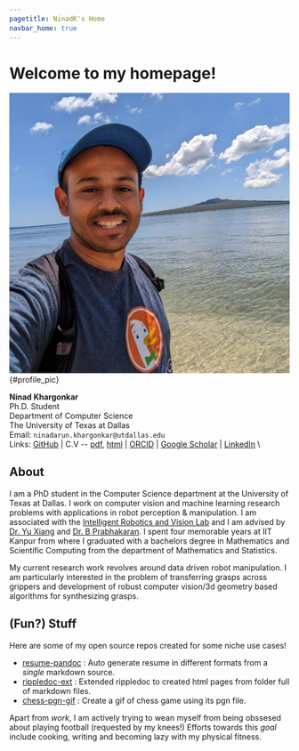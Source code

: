 ```yaml
---
pagetitle: NinadK's Home
navbar_home: true
---
```


# Welcome to my homepage!

![banner_pic](./static/media/dp_nz.jpg){#profile_pic}

**Ninad Khargonkar** \
Ph.D. Student \
Department of Computer Science \
The University of Texas at Dallas \
Email: `ninadarun.khargonkar@utdallas.edu` \
Links: [GitHub](https://github.com/kninad/) |
C.V -- [pdf](./resume/CV_NinadK.pdf), [html](./resume/CV_NinadK.html) |
[ORCID](https://orcid.org/0000-0001-9191-0250) |
[Google Scholar](https://scholar.google.com/citations?user=5eFmqkAAAAAJ&hl=en) |
[LinkedIn](https://www.linkedin.com/in/kninad/) \

## About
I am a PhD student in the Computer Science department at the University of Texas
at Dallas. I work on computer vision and machine learning
research problems with applications in robot perception & manipulation. I am 
associated with the 
[Intelligent Robotics and Vision Lab](https://labs.utdallas.edu/irvl/) and I am
advised by [Dr. Yu Xiang](https://yuxng.github.io/) and 
[Dr. B Prabhakaran](https://profiles.utdallas.edu/bprabhakaran).
I spent four memorable years at IIT Kanpur from where I graduated with a 
bachelors degree in Mathematics and Scientific Computing from the department of 
Mathematics and Statistics.

My current research work revolves around data driven robot manipulation.
I am particularly interested in the problem of transferring grasps across grippers and development of robust computer vision/3d geometry based algorithms for synthesizing grasps.


## (Fun?) Stuff

Here are some of my open source repos created for some niche use cases!

- [resume-pandoc](https://github.com/kninad/resume-pandoc) : Auto generate resume in different formats from a *single* markdown source.
- [rippledoc-ext](https://kninad.github.io/rippledoc-ext) :  Extended rippledoc to created html pages from folder full of markdown files.
- [chess-pgn-gif](https://github.com/kninad/chess-pgn-gif) : Create a gif of chess game using its pgn file.

Apart from *work*, I am actively trying to wean myself from being obssesed about
playing football (requested by my knees!) Efforts towards this *goal*
include cooking, writing and becoming lazy with my physical fitness.

